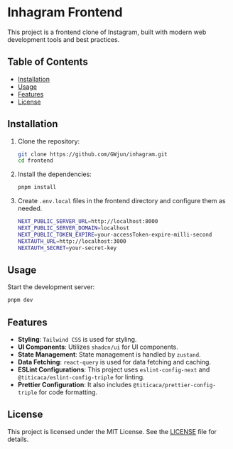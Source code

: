 # Inhagram Frontend

This project is a frontend clone of Instagram, built with modern web development tools and best practices.

## Table of Contents

- [Installation](#installation)
- [Usage](#usage)
- [Features](#features)
- [License](#license)

## Installation

1. Clone the repository:

   ```bash
   git clone https://github.com/GWjun/inhagram.git
   cd frontend
   ```

2. Install the dependencies:

   ```bash
   pnpm install
   ```

3. Create `.env.local` files in the frontend directory and configure them as needed.

   ```bash
   NEXT_PUBLIC_SERVER_URL=http://localhost:8000
   NEXT_PUBLIC_SERVER_DOMAIN=localhost
   NEXT_PUBLIC_TOKEN_EXPIRE=your-accessToken-expire-milli-second
   NEXTAUTH_URL=http://localhost:3000
   NEXTAUTH_SECRET=your-secret-key
   ```

## Usage

Start the development server:

```bash
pnpm dev
```

## Features

- **Styling**: `Tailwind CSS` is used for styling.
- **UI Components**: Utilizes `shadcn/ui` for UI components.
- **State Management**: State management is handled by `zustand`.
- **Data Fetching**: `react-query` is used for data fetching and caching.
- **ESLint Configurations**: This project uses `eslint-config-next` and `@titicaca/eslint-config-triple` for linting.
- **Prettier Configuration**: It also includes `@titicaca/prettier-config-triple` for code formatting.

## License

This project is licensed under the MIT License. See the [LICENSE](LICENSE) file for details.
